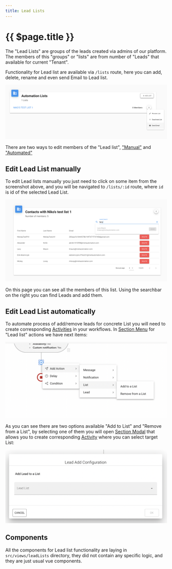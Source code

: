 ```yaml
---
title: Lead Lists
---
```


# {{ $page.title }}
The "Lead Lists" are groups of the leads created via admins of our platform. The members of this "groups" or "lists" are 
from number of "Leads" that available for current "Tenant".

Functionality for Lead list are available via `/lists` route, here you can add, delete, rename and even send Email to
Lead list.

![Lead lists page](./images/lead_lists_page.png)

There are two ways to edit members of the "Lead list", ["Manual"](#edit-lead-list-manually) and 
["Automated"](#edit-lead-list-automatically)

## Edit Lead List manually
To edit Lead lists manually you just need to click on some item from the screenshot above, and you will be navigated to
`/lists/:id` route, where `id` is id of the selected Lead List.

![Edit Lead list page](./images/edit_lead_list_page.png)

On this page you can see all the members of this list. Using the searchbar on the right you can find Leads and add them.

## Edit Lead List automatically
To automate process of add/remove leads for concrete List you will need to create corresponding 
[Activities](/workflows/sections.md) in your workflows. In [Section Menu](../workflows/sectionMenu.md) for "Lead list" 
actions we have next items:

![Lead lists actions](./images/lead_list_actions_in_menu.png)

As you can see there are two options available "Add to List" and "Remove from a List", by selecting one of them you will
open [Section Modal](../workflows/sectionModals.md) that allows you to create corresponding 
[Activity](/workflows/sections.md) where you can select target List:

![Add Lead list Modal](./images/add_lead_list_modal.png)

## Components
All the components for Lead list functionality are laying in `src/views/leadLists` directory, they did not contain any
specific logic, and they are just usual vue components.